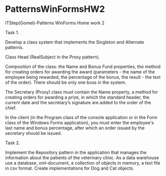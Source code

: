 # PatternsWinFormsHW2
ITStep(Gomel)-Patterns WinForms Home work 2

Task 1.

Develop a class system that implements the Singleton and Alternate patterns.

Class Head (RealSubject in the Proxy pattern). 

Composition of the class: 
the Name and Bonus Fund properties, 
the method for creating orders for awarding the award 
(parameters - the name of the employee being rewarded, the percentage of the bonus, the result - the text of the order). 
There should be only one boss in the system.

The Secretary (Proxy) class must contain the Name property, 
a method for creating orders for awarding a prize, in which the standard header, 
the current date and the secretary’s signature are added to the order of the chief.

In the client (in the Program class of the console application or in the Form class of the Windows Forms application), 
you must enter the employee's last name and bonus percentage, after which an order issued by the secretary should be issued.

Task 2.

Implement the Repository pattern in the application that manages the information about the patients of the veterinary clinic. As a data warehouse use a database, xml-document, a collection of objects in memory, a text file in csv format. Create implementations for Dog and Cat objects.
